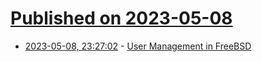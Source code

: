 # [Published on 2023-05-08](index.md)

* [2023-05-08, 23:27:02](https://lobste.rs/s/hazq6z/user_management_freebsd) - [User Management in FreeBSD](https://www.youtube.com/watch?v=C0_1B4Wm1dE)
